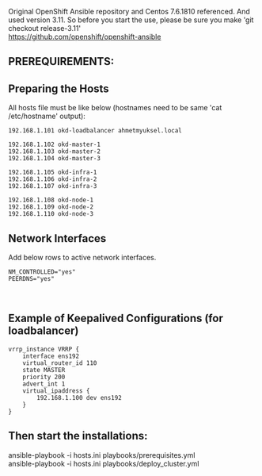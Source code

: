 Original OpenShift Ansible repository and Centos 7.6.1810 referenced. And used version 3.11. So before you start the use, please be sure you make 'git checkout release-3.11'<br/>
https://github.com/openshift/openshift-ansible

## PREREQUIREMENTS:

## Preparing the Hosts
All hosts file must be like below (hostnames need to be same 'cat /etc/hostname' output): <br/>
```
192.168.1.101 okd-loadbalancer ahmetmyuksel.local

192.168.1.102 okd-master-1
192.168.1.103 okd-master-2
192.168.1.104 okd-master-3

192.168.1.105 okd-infra-1
192.168.1.106 okd-infra-2
192.168.1.107 okd-infra-3

192.168.1.108 okd-node-1
192.168.1.109 okd-node-2
192.168.1.110 okd-node-3
```

## Network Interfaces
Add below rows to active network interfaces.
```
NM_CONTROLLED="yes"
PEERDNS="yes"
```
<br/>

## Example of Keepalived Configurations (for loadbalancer)
```
vrrp_instance VRRP {
    interface ens192
    virtual_router_id 110
    state MASTER
    priority 200
    advert_int 1
    virtual_ipaddress {
        192.168.1.100 dev ens192
    }
}
```

## Then start the installations:
ansible-playbook -i hosts.ini playbooks/prerequisites.yml  
ansible-playbook -i hosts.ini playbooks/deploy_cluster.yml
